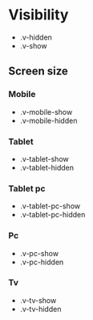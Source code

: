 # Visibility

- .v-hidden
- .v-show

## Screen size

### Mobile

- .v-mobile-show
- .v-mobile-hidden

### Tablet

- .v-tablet-show
- .v-tablet-hidden

### Tablet pc

- .v-tablet-pc-show
- .v-tablet-pc-hidden

### Pc

- .v-pc-show
- .v-pc-hidden

### Tv

- .v-tv-show
- .v-tv-hidden
